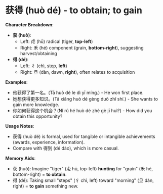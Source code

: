 # **获得 (huò dé) - to obtain; to gain**

**Character Breakdown**:  
- **获 (huò)**:
  - Left: 虍 (hū) radical (tiger, **top-left**)
  - Right: 禾 (hé) component (grain, **bottom-right**), suggesting harvest/obtaining  
- **得 (dé)**:
  - Left: 彳 (chì, step, **left**)
  - Right: 旦 (dàn, dawn, **right**), often relates to acquisition

**Examples**:  
- 他获得了第一名。(Tā huò dé le dì yī míng.) - He won first place.  
- 她想获得更多知识。(Tā xiǎng huò dé gèng duō zhī shí.) - She wants to gain more knowledge.  
- 你如何获得这个机会？(Nǐ rú hé huò dé zhè gè jī huì?) - How did you obtain this opportunity?

**Usage Notes**:  
- 获得 (huò dé) is formal, used for tangible or intangible achievements (awards, experience, information).  
- Compare with 得到 (dé dào), which is more casual.

**Memory Aids**:  
- 获 (huò): Imagine "tiger" (虍 hū, top-left) **hunting** for "grain" (禾 hé, bottom-right) = **to obtain**.  
- 得 (dé): Taking small "steps" (彳 chì, left) toward "morning" (旦 dàn, right) = **to gain** something new.